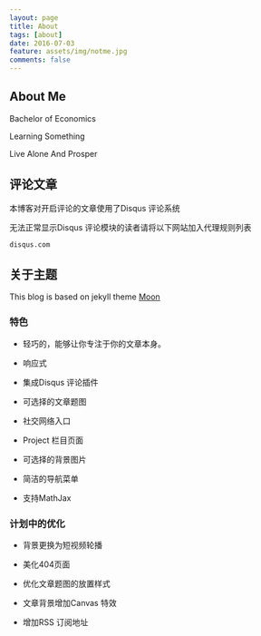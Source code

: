 ```yaml
---
layout: page
title: About
tags: [about]
date: 2016-07-03
feature: assets/img/notme.jpg 
comments: false
---
```


## About Me

Bachelor of Economics

Learning Something 

Live Alone And Prosper

## 评论文章

本博客对开启评论的文章使用了Disqus 评论系统

无法正常显示Disqus 评论模块的读者请将以下网站加入代理规则列表

    disqus.com

## 关于主题

This blog is based on jekyll theme [Moon](https://github.com/TaylanTatli/Moon)

### 特色

* 轻巧的，能够让你专注于你的文章本身。

* 响应式

* 集成Disqus 评论插件

* 可选择的文章题图

* 社交网络入口

* Project 栏目页面

* 可选择的背景图片

* 简洁的导航菜单

* 支持MathJax

### 计划中的优化

* 背景更换为短视频轮播

* 美化404页面

* 优化文章题图的放置样式

* 文章背景增加Canvas 特效

* 增加RSS 订阅地址
